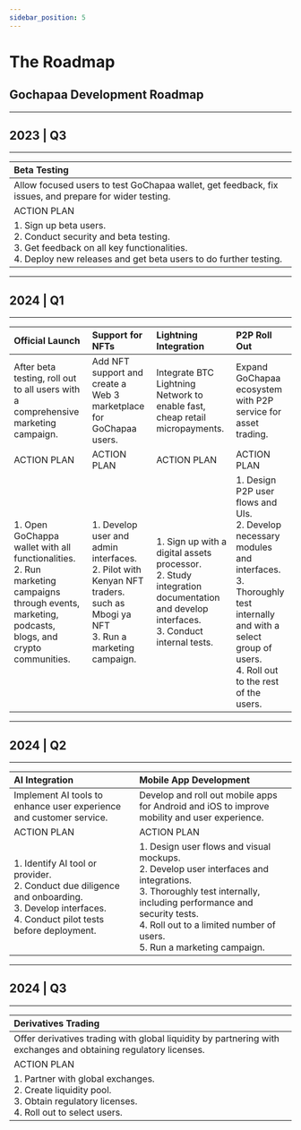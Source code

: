 ```yaml
---
sidebar_position: 5
---
```


# The Roadmap
## Gochapaa Development Roadmap 

<div class="roadmap-tbl">
 
***
## 2023 | Q3
***

| Beta Testing       |
| :---        | 
| Allow focused users to test GoChapaa wallet, get feedback, fix issues, and prepare for wider testing. |
|ACTION PLAN |
|1. Sign up beta users. <br/> 2. Conduct security and beta testing. <br/> 3. Get feedback on all key functionalities. <br/> 4. Deploy new releases and get beta users to do further testing.|


***
## 2024 | Q1
***

 
| Official Launch      | Support for NFTs | Lightning Integration | P2P Roll Out|
| :---        |    :---  | :--- | :--- |
| After beta testing, roll out to all users with a comprehensive marketing campaign.| Add NFT support and create a Web 3 marketplace for GoChapaa users.|Integrate BTC Lightning Network to enable fast, cheap retail micropayments.|Expand GoChapaa ecosystem with P2P service for asset trading. |
| ACTION PLAN | ACTION PLAN | ACTION PLAN | ACTION PLAN |
|1. Open GoChappa wallet with all functionalities. <br/> 2. Run marketing campaigns through events, marketing, podcasts, blogs, and crypto communities. | 1. Develop user and admin interfaces. <br/> 2. Pilot with Kenyan NFT traders. such as Mbogi ya NFT <br/> 3. Run a marketing campaign. | 1. Sign up with a digital assets processor. <br/> 2. Study integration documentation and develop interfaces. <br/> 3. Conduct internal tests. |1. Design P2P user flows and UIs. <br/> 2. Develop necessary modules and interfaces. <br/> 3. Thoroughly test internally and with a select group of users. <br/> 4. Roll out to the rest of the users. |

***
## 2024 | Q2
***

| AI Integration  | Mobile App Development|
| :---        |:---        |
|Implement AI tools to enhance user experience and customer service. |Develop and roll out mobile apps for Android and iOS to improve mobility and user experience. |
| ACTION PLAN | ACTION PLAN |
|1. Identify AI tool or provider. <br/> 2. Conduct due diligence and onboarding. <br/> 3. Develop interfaces. <br/> 4. Conduct pilot tests before deployment. |1. Design user flows and visual mockups. <br/> 2. Develop user interfaces and integrations. <br/> 3. Thoroughly test internally, including performance and security tests. <br/> 4. Roll out to a limited number of users. <br/> 5. Run a marketing campaign. |

***
## 2024 | Q3
***

|Derivatives Trading       |
| :---        | 
| Offer derivatives trading with global liquidity by partnering with exchanges and obtaining regulatory licenses.  |
|ACTION PLAN |
|1. Partner with global exchanges. <br/> 2. Create liquidity pool. <br/> 3. Obtain regulatory licenses. <br/> 4. Roll out to select users. |
</div>
